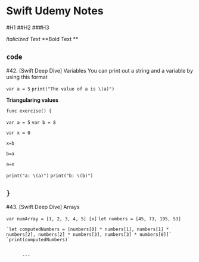 # Swift Udemy Notes 

#H1
##H2
###H3

*Italicized Text*
**Bold Text **

`code`
---
#42. [Swift Deep Dive] Variables
You can print out a string and a variable by using this format 

`var a = 5`
`print("The value of a is \(a)")`

**Triangularing values**

`func exercise() {`

  `var a = 5`
    `var b = 8`
   
`var x = 0`

`x=b`

`b=a`

`a=x`

 `print("a: \(a)")`
 `print("b: \(b)")`
    
`}`
---
#43. [Swift Deep Dive] Arrays

`var numArray = [1, 2, 3, 4, 5] [x]`
`let numbers = [45, 73, 195, 53]`
    
    
    
    `let computedNumbers = [numbers[0] * numbers[1], numbers[1] * numbers[2], numbers[2] * numbers[3], numbers[3] * numbers[0]]`
    `print(computedNumbers)`
    
   
          ---
                          

